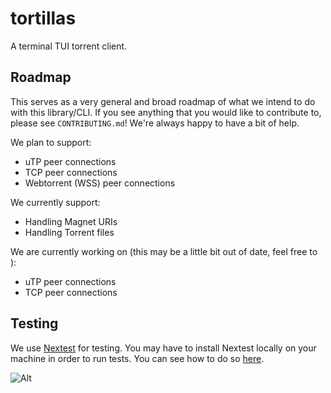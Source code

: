 # tortillas

A terminal TUI torrent client.

## Roadmap

This serves as a very general and broad roadmap of what we intend to do with this library/CLI. If you see anything that you would like to contribute to, please see `CONTRIBUTING.md`! We're always happy to have a bit of help.

We plan to support:

- uTP peer connections
- TCP peer connections
- Webtorrent (WSS) peer connections

We currently support:

- Handling Magnet URIs
- Handling Torrent files

We are currently working on (this may be a little bit out of date, feel free to ):

- uTP peer connections
- TCP peer connections

## Testing

We use [Nextest](https://nexte.st/) for testing. You may have to install Nextest locally on your machine in order to run tests. You can see how to do so [here](https://nexte.st/docs/installation/pre-built-binaries/).

![Alt](https://repobeats.axiom.co/api/embed/2937f666319e74a9467ef1d5442edf89beabd516.svg "Repobeats analytics image")
